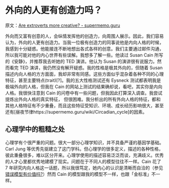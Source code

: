 # 外向的人更有创造力吗？

原文：[Are extroverts more creative? - supermemo.guru](https://supermemo.guru/wiki/Are_extroverts_more_creative%3F)

外向而又富有创意的人，会纵情发挥他的创造力，向周围人展示。因此，我们容易认为，外向的人更有创造力。当我一位极有创造力的同事说他是内向人格的时候，我感到十分疑惑。他能接连不断地想出各式各样的创意。我们主要通过邮件沟通，所以我可能对他的内心世界有些误解。我想多了解一些。他读过 Susan Cain 所写的《安静》，并推荐我去听她的 TED 演讲。他认为 Susan 的演讲很有说服力。然而看完 TED 演讲，我仍然没有解开疑惑。我的性格是极其外向的，但随着 Susan 描述内向人格的方方面面，我却非常有同感。这些方面似乎混杂着各种不同的心理特征，甚至主要特点(trait)[?]。我的五大性格测试还有 Eysneck 测试都表明我是极端外向的人格，但我在 Cain 的网站上测试的结果确却说，看吧，其实你是内向人格。我很快注意到 Cain 的问卷中有一些问题，但我因此打算深入调查。我尝试提炼出外向人格的真实特征， 但很困难。我分析出的所有外向人格的特征，都和其他人格特征有不少重叠，而且这些特征受知识、环境、成长经历影响很大，甚至还有[昼夜节律https://supermemo.guru/wiki/Circadian_cycle]的因素。

## 心理学中的粗糙之处

心理学有个很严重的问题。很大一部分心理学知识，并不具备严谨的基因学基础。Carl Jung 等优秀先驱建立了这门学科。但心理学的很多定义，描述的各种性格，彼此重叠很多，难以区分开来。心理学使用的描述容易泛泛而谈，充满歧义。优秀的人才心里都优秀地建模了现实。问题在于不同人的模型往往不一样。Cain 花了 7 年研究内向人格这一话题，所以我很笃定，她内心的认识是清晰而自洽的（参见[错误模型有价值吗?](https://supermemo.guru/wiki/What's_the_value_of_wrong_models%3F)）然而 Cain 的模型跟我的模型不一样，也跟「金标准」不一样。